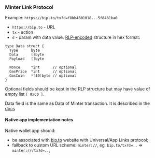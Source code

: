 ### Minter Link Protocol

Example:
`https://bip.to/tx?d=f8bb4601018...5f8431ba0`

- `https://bip.to` - URL
- `tx` - action
- `d` - param with data value. [RLP-encoded](https://github.com/ethereum/wiki/wiki/RLP) structure in hex format:
```golang
type Data struct {  
  Type      byte
  Data      []byte
  Payload   []byte
  
  Nonce     *int      // optional
  GasPrice  *int      // optional
  GasCoin   *[10]byte // optional
}
```

Optional fields should be kept in the RLP structure but may have value of empty list `[ 0xc0 ]`.

Data field is the same as Data of Minter transaction. It is described in the [docs](https://docs.minter.network/#section/Transactions)

#### Native app implementation notes

Native wallet app should: 
- be associated with [bip.to](https://bip.to) website with Universal/App Links protocol;
- fallback to custom URL scheme: `minter://`, eg. `bip.to/tx?d=..` => `minter:///tx?d=..`;
